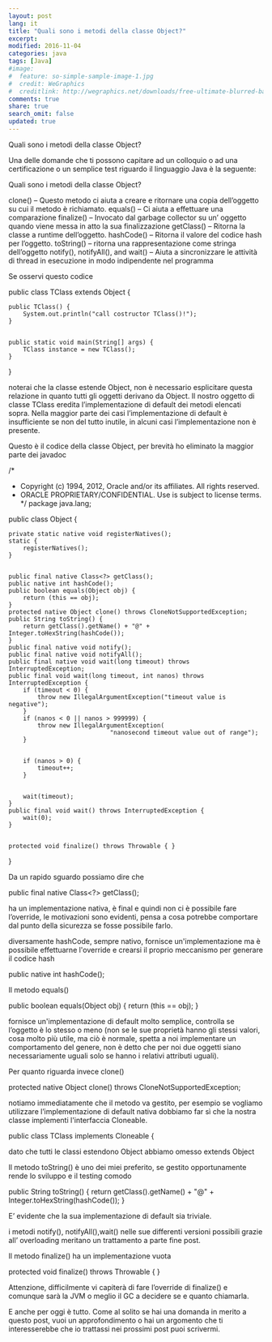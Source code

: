 ```yaml
---
layout: post
lang: it
title: "Quali sono i metodi della classe Object?"
excerpt: 
modified: 2016-11-04
categories: java
tags: [Java]
#image:
#  feature: so-simple-sample-image-1.jpg
#  credit: WeGraphics
#  creditlink: http://wegraphics.net/downloads/free-ultimate-blurred-background-pack/
comments: true
share: true
search_omit: false
updated: true
---
```


﻿Quali sono i metodi della classe Object?


Una delle domande che ti possono capitare ad un colloquio o ad una certificazione o un semplice test riguardo il linguaggio Java è la seguente:


Quali sono i metodi della classe Object?


clone() – Questo metodo ci aiuta a creare e ritornare una copia dell’oggetto su cui il metodo è richiamato.
equals() – Ci aiuta a effettuare una comparazione 
finalize() – Invocato dal garbage collector su un’ oggetto quando viene messa in atto la sua finalizzazione
getClass() – Ritorna la classe a runtime dell’oggetto.
hashCode() – Ritorna il valore del  codice hash per l’oggetto.
toString() – ritorna una rappresentazione come stringa dell’oggetto
notify(), notifyAll(), and wait() – Aiuta a sincronizzare le attività di thread in esecuzione in modo indipendente nel programma 


Se osservi questo codice


public class TClass extends Object {


    public TClass() {
        System.out.println("call costructor TClass()!");
    }


    public static void main(String[] args) {
        TClass instance = new TClass();
    }
}




noterai che la classe estende Object, non è necessario esplicitare questa relazione in quanto tutti gli oggetti derivano da Object. Il nostro oggetto di classe TClass eredita l’implementazione di default dei metodi elencati sopra. Nella maggior parte dei casi l’implementazione di default è insufficiente se non del tutto inutile, in alcuni casi l’implementazione non è presente.


Questo è il codice della classe Object, per brevità ho eliminato la maggior parte dei javadoc


/*
 * Copyright (c) 1994, 2012, Oracle and/or its affiliates. All rights reserved.
 * ORACLE PROPRIETARY/CONFIDENTIAL. Use is subject to license terms.
 */
package java.lang;


public class Object {


    private static native void registerNatives();
    static {
        registerNatives();
    }


    public final native Class<?> getClass();
    public native int hashCode();
    public boolean equals(Object obj) {
        return (this == obj);
    }
    protected native Object clone() throws CloneNotSupportedException;
    public String toString() {
        return getClass().getName() + "@" + Integer.toHexString(hashCode());
    }
    public final native void notify();
    public final native void notifyAll();
    public final native void wait(long timeout) throws InterruptedException;
    public final void wait(long timeout, int nanos) throws InterruptedException {
        if (timeout < 0) {
            throw new IllegalArgumentException("timeout value is negative");
        }
        if (nanos < 0 || nanos > 999999) {
            throw new IllegalArgumentException(
                                "nanosecond timeout value out of range");
        }


        if (nanos > 0) {
            timeout++;
        }


        wait(timeout);
    }
    public final void wait() throws InterruptedException {
        wait(0);
    }


    protected void finalize() throws Throwable { }
}


Da un rapido sguardo possiamo dire che 


public final native Class<?> getClass();


ha un implementazione nativa, è final e quindi non ci è possibile fare l’override, le motivazioni sono evidenti, pensa a cosa potrebbe comportare dal punto della sicurezza se fosse possibile farlo.


diversamente hashCode, sempre nativo, fornisce un'implementazione ma è possibile effettuarne l'override e crearsi il proprio meccanismo per generare il codice hash


public native int hashCode();




Il metodo equals()
 
public boolean equals(Object obj) {
        return (this == obj);
 }


fornisce un'implementazione di default molto semplice, controlla se l’oggetto è lo stesso o meno (non se le sue proprietà hanno gli stessi valori, cosa molto più utile, ma ciò è normale, spetta a noi implementare un comportamento del genere, non è detto che per noi due oggetti siano necessariamente uguali solo se hanno i relativi attributi uguali).


Per quanto riguarda invece clone() 


protected native Object clone() throws CloneNotSupportedException;


notiamo immediatamente che il metodo va gestito, per esempio se vogliamo utilizzare l’implementazione di default nativa dobbiamo far sì che la nostra classe implementi l'interfaccia Cloneable.


public class TClass implements Cloneable {


dato che tutti le classi estendono Object abbiamo omesso extends Object


Il metodo toString() è uno dei miei preferito, se gestito opportunamente rende lo sviluppo e il testing comodo


 public String toString() {
        return getClass().getName() + "@" + Integer.toHexString(hashCode());
    }


E’ evidente che la sua implementazione di default sia triviale.


i metodi notify(), notifyAll(),wait() nelle sue differenti versioni possibili grazie all’ overloading meritano un trattamento a parte fine post.


Il metodo finalize() ha un implementazione vuota


protected void finalize() throws Throwable { }


Attenzione, difficilmente vi capiterà di fare l’override di finalize() e comunque sarà la JVM o meglio il GC a decidere se e quanto chiamarla.


E anche per oggi è tutto. Come al solito se hai una domanda in merito a questo post, vuoi un approfondimento o hai un argomento che ti interesserebbe che io trattassi nei prossimi post puoi scrivermi.
